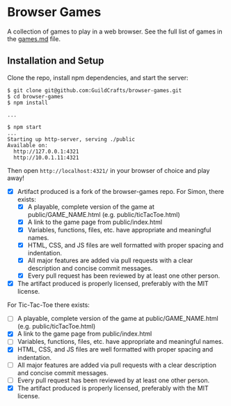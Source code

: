 # Browser Games

A collection of games to play in a web browser. See the full list of games in the [games.md](games.md) file.

## Installation and Setup

Clone the repo, install npm dependencies, and start the server:

```shell-session
$ git clone git@github.com:GuildCrafts/browser-games.git
$ cd browser-games
$ npm install

...

$ npm start
...
Starting up http-server, serving ./public
Available on:
  http://127.0.0.1:4321
  http://10.0.1.11:4321
```

Then open `http://localhost:4321/` in your browser of choice and play away!


- [x] Artifact produced is a fork of the browser-games repo.
For Simon, there exists:
  - [x] A playable, complete version of the game at public/GAME_NAME.html (e.g. public/ticTacToe.html)
  - [x] A link to the game page from public/index.html
  - [x] Variables, functions, files, etc. have appropriate and meaningful names.
  - [x] HTML, CSS, and JS files are well formatted with proper spacing and indentation.
  - [x] All major features are added via pull requests with a clear description and concise commit messages.
  - [x] Every pull request has been reviewed by at least one other person.
- [x] The artifact produced is properly licensed, preferably with the MIT license.

For Tic-Tac-Toe there exists:
  - [ ] A playable, complete version of the game at public/GAME_NAME.html (e.g. public/ticTacToe.html)
  - [x] A link to the game page from public/index.html
  - [ ] Variables, functions, files, etc. have appropriate and meaningful names.
  - [x] HTML, CSS, and JS files are well formatted with proper spacing and indentation.
  - [ ] All major features are added via pull requests with a clear description and concise commit messages.
  - [ ] Every pull request has been reviewed by at least one other person.
- [x] The artifact produced is properly licensed, preferably with the MIT license.
